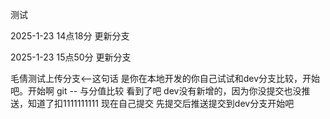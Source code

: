 测试

2025-1-23 14点18分 更新分支

2025-1-23 15点50分 更新分支


毛倩测试上传分支<--这句话 是你在本地开发的你自己试试和dev分支比较，开始吧。开始啊 git -- 与分值比较 看到了吧 dev没有新增的，因为你没提交也没推送，知道了扣1111111111
现在自己提交 先提交后推送提交到dev分支开始吧